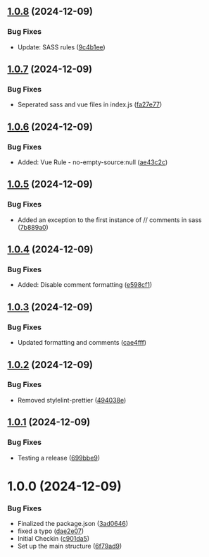 ## [1.0.8](https://github.com/jdhillen/stylelint-config/compare/v1.0.7...v1.0.8) (2024-12-09)


### Bug Fixes

* Update: SASS rules ([9c4b1ee](https://github.com/jdhillen/stylelint-config/commit/9c4b1eebf3cb3c31f773e76fee7b795aef82b937))

## [1.0.7](https://github.com/jdhillen/stylelint-config/compare/v1.0.6...v1.0.7) (2024-12-09)


### Bug Fixes

* Seperated sass and vue files in index.js ([fa27e77](https://github.com/jdhillen/stylelint-config/commit/fa27e777112e0dd1b9851e76716453dc7b228464))

## [1.0.6](https://github.com/jdhillen/stylelint-config/compare/v1.0.5...v1.0.6) (2024-12-09)


### Bug Fixes

* Added: Vue Rule - no-empty-source:null ([ae43c2c](https://github.com/jdhillen/stylelint-config/commit/ae43c2c4f93ec309ccfd9ad706be370bfa527646))

## [1.0.5](https://github.com/jdhillen/stylelint-config/compare/v1.0.4...v1.0.5) (2024-12-09)


### Bug Fixes

* Added an exception to the first instance of // comments in sass ([7b889a0](https://github.com/jdhillen/stylelint-config/commit/7b889a0c4bdd238cb602180fb0dae9dfccaf2c20))

## [1.0.4](https://github.com/jdhillen/stylelint-config/compare/v1.0.3...v1.0.4) (2024-12-09)


### Bug Fixes

* Added: Disable comment formatting ([e598cf1](https://github.com/jdhillen/stylelint-config/commit/e598cf1cb5349aae3090f8ed21c0cbd63d598726))

## [1.0.3](https://github.com/jdhillen/stylelint-config/compare/v1.0.2...v1.0.3) (2024-12-09)


### Bug Fixes

* Updated formatting and comments ([cae4fff](https://github.com/jdhillen/stylelint-config/commit/cae4fff08c234642bc8a6845ee668e3ea6b38e30))

## [1.0.2](https://github.com/jdhillen/stylelint-config/compare/v1.0.1...v1.0.2) (2024-12-09)


### Bug Fixes

* Removed stylelint-prettier ([494038e](https://github.com/jdhillen/stylelint-config/commit/494038edcb170ee5e94c371cba6c972cd5efc8b5))

## [1.0.1](https://github.com/jdhillen/stylelint-config/compare/v1.0.0...v1.0.1) (2024-12-09)


### Bug Fixes

* Testing a release ([699bbe9](https://github.com/jdhillen/stylelint-config/commit/699bbe91a948c7b6957c4647449653e4ea019f8e))

# 1.0.0 (2024-12-09)


### Bug Fixes

* Finalized the package.json ([3ad0646](https://github.com/jdhillen/stylelint-config/commit/3ad06462ee36be0a8d0988d5c756d08de0152f7d))
* fixed a typo ([dae2e07](https://github.com/jdhillen/stylelint-config/commit/dae2e07810e48f17dfb95a8727deeb0f59bf0f56))
* Initial Checkin ([c901da5](https://github.com/jdhillen/stylelint-config/commit/c901da55c4f4f8ae4c59579c4c195f121165d754))
* Set up the main structure ([6f79ad9](https://github.com/jdhillen/stylelint-config/commit/6f79ad9c3a15b1285bf37c5132940e9b270a610e))
